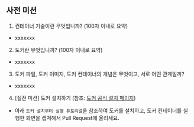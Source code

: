 ## 사전 미션
1. 컨테이너 기술이란 무엇입니까? (100자 이내로 요약)
- xxxxxxx

2. 도커란 무엇입니까? (100자 이내로 요약)
- xxxxxxx

3. 도커 파일, 도커 이미지, 도커 컨테이너의 개념은 무엇이고, 서로 어떤 관계일까?
- xxxxxxx

4. [실전 미션] 도커 설치하기 (참조: [도커 공식 설치 페이지](https://docs.docker.com/engine/install/))
- 아래 `도커 설치부터 실행 튜토리얼`을 참조하여 도커를 설치하고, 도커 컨테이너를 실행한 화면을 캡쳐해서 Pull Request에 올리세요.

